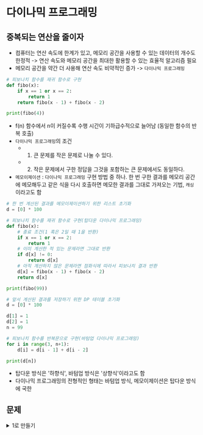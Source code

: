 # 다이나믹 프로그래밍 

## 중복되는 연산을 줄이자

- 컴퓨터는 연산 속도에 한계가 있고, 메모리 공간을 사용할 수 있는 데이터의 개수도 한정적 -> 연산 속도와 메모리 공간을 최대한 활용할 수 있는 효율적 알고리즘 필요
- 메모리 공간을 약간 더 사용해 연산 속도 비약적인 증가 -> `다이나믹 프로그래밍`

```python
# 피보나치 함수를 재귀 함수로 구현
def fibo(x):
    if x == 1 or x == 2:
        return 1
    return fibo(x - 1) + fibo(x - 2)

print(fibo(4))

```

- f(n) 함수에서 n이 커질수록 수행 시간이 기하급수적으로 늘어남 (동일한 함수의 반복 호출)
- `다이나믹 프로그래밍`의 조건
  - 1. 큰 문제를 작은 문제로 나눌 수 있다.
  - 2. 작은 문제에서 구한 정답을 그것을 포함하는 큰 문제에서도 동일하다.
- `메모이제이션` : `다이나믹 프로그래밍` 구현 방법 중 하나. 한 번 구한 결과를 메모리 공간에 메모해두고 같은 식을 다시 호출하면 메모한 결과를 그대로 가져오는 기법, `캐싱`이라고도 함

```python
# 한 번 계산된 결과를 메모이제이션하기 위한 리스트 초기화
d = [0] * 100

# 피보나치 함수를 재귀 함수로 구현(탑다운 다이나믹 프로그래밍)
def fibo(x):
    # 종료 조건(1 혹은 2일 때 1을 반환)
    if x == 1 or x == 2:
        return 1
    # 이미 계산한 적 있는 문제라면 그대로 반환
    if d[x] != 0:
        return d[x]
    # 아직 계산하지 않은 문제라면 점화식에 따라서 피보나치 결과 반환
    d[x] = fibo(x - 1) + fibo(x - 2)
    return d[x]

print(fibo(99))
```

```python
# 앞서 계산된 결과를 저장하기 위한 DP 테이블 초기화
d = [0] * 100

d[1] = 1
d[2] = 1
n = 99

# 피보나치 함수를 반복문으로 구현(바텀업 다이나믹 프로그래밍)
for i in range(3, n+1):
    d[i] = d[i - 1] + d[i - 2]

print(d[n])
```

- 탑다운 방식은 '하향식', 바텀업 방식은 '상향식'이라고도 함
- 다이나믹 프로그래밍의 전형적인 형태는 바텀업 방식, 메모이제이션은 탑다운 방식에 국한

## 문제

<details>
  <summary>1로 만들기</summary>
  <div markdown="1">

Q. 정수 X가 주어질 때 정수 X에 사용할 수 있는 연산은 다음과 같이 4가지이다.

1. X가 5로 나누어떨어지면, 5로 나눈다.
2. X가 3으로 나누어떨어지면, 3으로 나눈다. 
3. X가 2로 나누어떨어지면, 2로 나눈다.
4. X에서 1을 뺀다.

정수 X가 주어졌을 때, 연산 4개를 적절히 사용해서 1을 만들려고 한다. 연산을 사용하는 횟수의 최솟값을 출력하시오.

`입력 조건` :

- 첫째 줄에 정수 X가 주어진다. (1<=X<=30,000)<br>

`출력 조건` :

- 첫째 줄에 연산을 하는 횟수의 최솟값을 출력한다.

<문제 해설>

- 점화식을 적용

  </div>
</details>